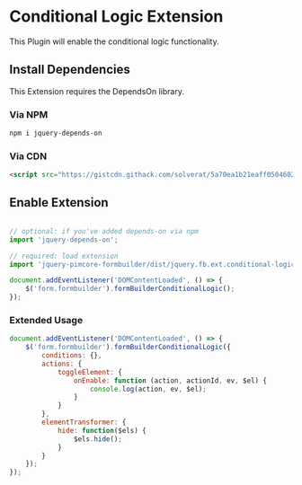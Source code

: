 # Conditional Logic Extension
This Plugin will enable the conditional logic functionality.

## Install Dependencies
This Extension requires the DependsOn library.

### Via NPM
```bash
npm i jquery-depends-on
```

### Via CDN 
```html
<script src="https://gistcdn.githack.com/solverat/5a70ea1b21eaff050460294094ec052d/raw/96d9e93f2f7beae8e6828ab46c8ec859d24f3bc8/dependsOn.min.js"></script>
```

## Enable Extension
```js

// optional: if you've added depends-on via npm
import 'jquery-depends-on';

// required: load extension
import 'jquery-pimcore-formbuilder/dist/jquery.fb.ext.conditional-logic';
```

```js
document.addEventListener('DOMContentLoaded', () => {
    $('form.formbuilder').formBuilderConditionalLogic();
});
```

### Extended Usage
```js
document.addEventListener('DOMContentLoaded', () => {
    $('form.formbuilder').formBuilderConditionalLogic({
        conditions: {},
        actions: {
            toggleElement: {
                onEnable: function (action, actionId, ev, $el) {
                    console.log(action, ev, $el);
                }
            }
        },
        elementTransformer: {
            hide: function($els) {
                $els.hide();
            }
        }
    });
});
```
